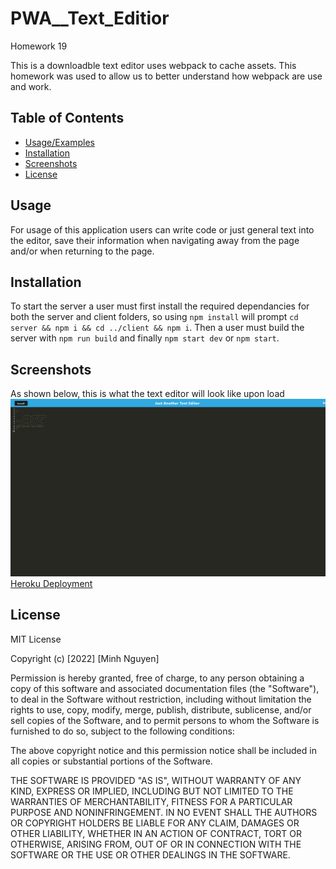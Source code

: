 # PWA__Text_Editior
Homework 19

This is a downloadble text editor uses webpack to cache assets. This homework was used to allow us to better understand how webpack are use and work. 


## Table of Contents
- [Usage/Examples](#usage)
- [Installation](#installation-process)
- [Screenshots](#screenshots)
- [License](#license)


## Usage

For usage of this application users can write code or just general text into the editor, save their information when navigating away from the page and/or when returning  to the page. 

## Installation

To start the server a user must first install the required dependancies for both the server and client folders, so using `npm install` will prompt `cd server && npm i && cd ../client && npm i`. Then a user must build the server with `npm run build` and finally `npm start dev` or `npm start`.

## Screenshots

As shown below, this is what the text editor will look like upon load
![alt text](Develop/assets/Main_PWA.png)
[Heroku Deployment](https://pwa-p.herokuapp.com/)


## License
MIT License
 
Copyright (c) [2022] [Minh Nguyen]
 
Permission is hereby granted, free of charge, to any person obtaining a copy
of this software and associated documentation files (the "Software"), to deal
in the Software without restriction, including without limitation the rights
to use, copy, modify, merge, publish, distribute, sublicense, and/or sell
copies of the Software, and to permit persons to whom the Software is
furnished to do so, subject to the following conditions:
 
The above copyright notice and this permission notice shall be included in all
copies or substantial portions of the Software.
 
THE SOFTWARE IS PROVIDED "AS IS", WITHOUT WARRANTY OF ANY KIND, EXPRESS OR
IMPLIED, INCLUDING BUT NOT LIMITED TO THE WARRANTIES OF MERCHANTABILITY,
FITNESS FOR A PARTICULAR PURPOSE AND NONINFRINGEMENT. IN NO EVENT SHALL THE
AUTHORS OR COPYRIGHT HOLDERS BE LIABLE FOR ANY CLAIM, DAMAGES OR OTHER
LIABILITY, WHETHER IN AN ACTION OF CONTRACT, TORT OR OTHERWISE, ARISING FROM,
OUT OF OR IN CONNECTION WITH THE SOFTWARE OR THE USE OR OTHER DEALINGS IN THE
SOFTWARE.